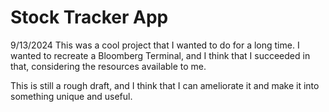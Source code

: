 # Stock Tracker App

9/13/2024
This was a cool project that I wanted to do for a long time. I wanted to recreate a Bloomberg Terminal, and I think that I succeeded in that, considering the resources available to me. 

This is still a rough draft, and I think that I can ameliorate it and make it into something unique and useful.
